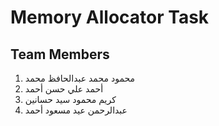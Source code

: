 # Memory Allocator Task

## Team Members

1. محمود محمد عبدالحافظ محمد  
2. أحمد علي حسن أحمد  
3. كريم محمود سيد حسانين  
4. عبدالرحمن عيد مسعود أحمد  


